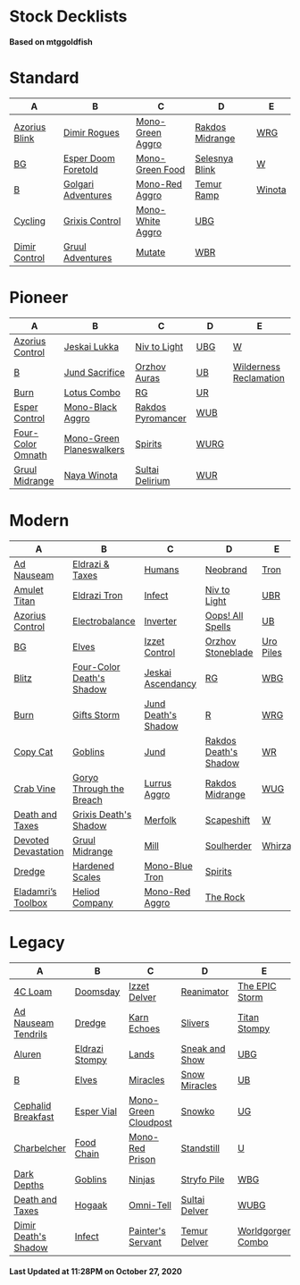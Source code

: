 # Stock Decklists
#### Based on mtggoldfish


# Standard

|                              A                               |                                    B                                     |                                 C                                  |                                D                                 |                       E                        |
|--------------------------------------------------------------|--------------------------------------------------------------------------|--------------------------------------------------------------------|------------------------------------------------------------------|------------------------------------------------|
|[Azorius Blink](./mtggoldfish/Standard/decks/Azorius_Blink.md)|[Dimir Rogues](./mtggoldfish/Standard/decks/Dimir_Rogues.md)              |[Mono-Green Aggro](./mtggoldfish/Standard/decks/Mono-Green_Aggro.md)|[Rakdos Midrange](./mtggoldfish/Standard/decks/Rakdos_Midrange.md)|[WRG](./mtggoldfish/Standard/decks/WRG.md)      |
|[BG](./mtggoldfish/Standard/decks/BG.md)                      |[Esper Doom Foretold](./mtggoldfish/Standard/decks/Esper_Doom_Foretold.md)|[Mono-Green Food](./mtggoldfish/Standard/decks/Mono-Green_Food.md)  |[Selesnya Blink](./mtggoldfish/Standard/decks/Selesnya_Blink.md)  |[W](./mtggoldfish/Standard/decks/W.md)          |
|[B](./mtggoldfish/Standard/decks/B.md)                        |[Golgari Adventures](./mtggoldfish/Standard/decks/Golgari_Adventures.md)  |[Mono-Red Aggro](./mtggoldfish/Standard/decks/Mono-Red_Aggro.md)    |[Temur Ramp](./mtggoldfish/Standard/decks/Temur_Ramp.md)          |[Winota](./mtggoldfish/Standard/decks/Winota.md)|
|[Cycling](./mtggoldfish/Standard/decks/Cycling.md)            |[Grixis Control](./mtggoldfish/Standard/decks/Grixis_Control.md)          |[Mono-White Aggro](./mtggoldfish/Standard/decks/Mono-White_Aggro.md)|[UBG](./mtggoldfish/Standard/decks/UBG.md)                        |                                                |
|[Dimir Control](./mtggoldfish/Standard/decks/Dimir_Control.md)|[Gruul Adventures](./mtggoldfish/Standard/decks/Gruul_Adventures.md)      |[Mutate](./mtggoldfish/Standard/decks/Mutate.md)                    |[WBR](./mtggoldfish/Standard/decks/WBR.md)                        |                                                |


# Pioneer

|                                  A                                  |                                         B                                         |                                  C                                  |                     D                     |                                       E                                       |
|---------------------------------------------------------------------|-----------------------------------------------------------------------------------|---------------------------------------------------------------------|-------------------------------------------|-------------------------------------------------------------------------------|
|[Azorius Control](./mtggoldfish/Pioneer/decks/Azorius_Control.md)    |[Jeskai Lukka](./mtggoldfish/Pioneer/decks/Jeskai_Lukka.md)                        |[Niv to Light](./mtggoldfish/Pioneer/decks/Niv_to_Light.md)          |[UBG](./mtggoldfish/Pioneer/decks/UBG.md)  |[W](./mtggoldfish/Pioneer/decks/W.md)                                          |
|[B](./mtggoldfish/Pioneer/decks/B.md)                                |[Jund Sacrifice](./mtggoldfish/Pioneer/decks/Jund_Sacrifice.md)                    |[Orzhov Auras](./mtggoldfish/Pioneer/decks/Orzhov_Auras.md)          |[UB](./mtggoldfish/Pioneer/decks/UB.md)    |[Wilderness Reclamation](./mtggoldfish/Pioneer/decks/Wilderness_Reclamation.md)|
|[Burn](./mtggoldfish/Pioneer/decks/Burn.md)                          |[Lotus Combo](./mtggoldfish/Pioneer/decks/Lotus_Combo.md)                          |[RG](./mtggoldfish/Pioneer/decks/RG.md)                              |[UR](./mtggoldfish/Pioneer/decks/UR.md)    |                                                                               |
|[Esper Control](./mtggoldfish/Pioneer/decks/Esper_Control.md)        |[Mono-Black Aggro](./mtggoldfish/Pioneer/decks/Mono-Black_Aggro.md)                |[Rakdos Pyromancer](./mtggoldfish/Pioneer/decks/Rakdos_Pyromancer.md)|[WUB](./mtggoldfish/Pioneer/decks/WUB.md)  |                                                                               |
|[Four-Color Omnath](./mtggoldfish/Pioneer/decks/Four-Color_Omnath.md)|[Mono-Green Planeswalkers](./mtggoldfish/Pioneer/decks/Mono-Green_Planeswalkers.md)|[Spirits](./mtggoldfish/Pioneer/decks/Spirits.md)                    |[WURG](./mtggoldfish/Pioneer/decks/WURG.md)|                                                                               |
|[Gruul Midrange](./mtggoldfish/Pioneer/decks/Gruul_Midrange.md)      |[Naya Winota](./mtggoldfish/Pioneer/decks/Naya_Winota.md)                          |[Sultai Delirium](./mtggoldfish/Pioneer/decks/Sultai_Delirium.md)    |[WUR](./mtggoldfish/Pioneer/decks/WUR.md)  |                                                                               |


# Modern

|                                   A                                    |                                         B                                          |                                   C                                    |                                     D                                      |                         E                          |
|------------------------------------------------------------------------|------------------------------------------------------------------------------------|------------------------------------------------------------------------|----------------------------------------------------------------------------|----------------------------------------------------|
|[Ad Nauseam](./mtggoldfish/Modern/decks/Ad_Nauseam.md)                  |[Eldrazi & Taxes](./mtggoldfish/Modern/decks/Eldrazi_&_Taxes.md)                    |[Humans](./mtggoldfish/Modern/decks/Humans.md)                          |[Neobrand](./mtggoldfish/Modern/decks/Neobrand.md)                          |[Tron](./mtggoldfish/Modern/decks/Tron.md)          |
|[Amulet Titan](./mtggoldfish/Modern/decks/Amulet_Titan.md)              |[Eldrazi Tron](./mtggoldfish/Modern/decks/Eldrazi_Tron.md)                          |[Infect](./mtggoldfish/Modern/decks/Infect.md)                          |[Niv to Light](./mtggoldfish/Modern/decks/Niv_to_Light.md)                  |[UBR](./mtggoldfish/Modern/decks/UBR.md)            |
|[Azorius Control](./mtggoldfish/Modern/decks/Azorius_Control.md)        |[Electrobalance](./mtggoldfish/Modern/decks/Electrobalance.md)                      |[Inverter](./mtggoldfish/Modern/decks/Inverter.md)                      |[Oops! All Spells](./mtggoldfish/Modern/decks/Oops!_All_Spells.md)          |[UB](./mtggoldfish/Modern/decks/UB.md)              |
|[BG](./mtggoldfish/Modern/decks/BG.md)                                  |[Elves](./mtggoldfish/Modern/decks/Elves.md)                                        |[Izzet Control](./mtggoldfish/Modern/decks/Izzet_Control.md)            |[Orzhov Stoneblade](./mtggoldfish/Modern/decks/Orzhov_Stoneblade.md)        |[Uro Piles](./mtggoldfish/Modern/decks/Uro_Piles.md)|
|[Blitz](./mtggoldfish/Modern/decks/Blitz.md)                            |[Four-Color Death's Shadow](./mtggoldfish/Modern/decks/Four-Color_Death's_Shadow.md)|[Jeskai Ascendancy](./mtggoldfish/Modern/decks/Jeskai_Ascendancy.md)    |[RG](./mtggoldfish/Modern/decks/RG.md)                                      |[WBG](./mtggoldfish/Modern/decks/WBG.md)            |
|[Burn](./mtggoldfish/Modern/decks/Burn.md)                              |[Gifts Storm](./mtggoldfish/Modern/decks/Gifts_Storm.md)                            |[Jund Death's Shadow](./mtggoldfish/Modern/decks/Jund_Death's_Shadow.md)|[R](./mtggoldfish/Modern/decks/R.md)                                        |[WRG](./mtggoldfish/Modern/decks/WRG.md)            |
|[Copy Cat](./mtggoldfish/Modern/decks/Copy_Cat.md)                      |[Goblins](./mtggoldfish/Modern/decks/Goblins.md)                                    |[Jund](./mtggoldfish/Modern/decks/Jund.md)                              |[Rakdos Death's Shadow](./mtggoldfish/Modern/decks/Rakdos_Death's_Shadow.md)|[WR](./mtggoldfish/Modern/decks/WR.md)              |
|[Crab Vine](./mtggoldfish/Modern/decks/Crab_Vine.md)                    |[Goryo Through the Breach](./mtggoldfish/Modern/decks/Goryo_Through_the_Breach.md)  |[Lurrus Aggro](./mtggoldfish/Modern/decks/Lurrus_Aggro.md)              |[Rakdos Midrange](./mtggoldfish/Modern/decks/Rakdos_Midrange.md)            |[WUG](./mtggoldfish/Modern/decks/WUG.md)            |
|[Death and Taxes](./mtggoldfish/Modern/decks/Death_and_Taxes.md)        |[Grixis Death's Shadow](./mtggoldfish/Modern/decks/Grixis_Death's_Shadow.md)        |[Merfolk](./mtggoldfish/Modern/decks/Merfolk.md)                        |[Scapeshift](./mtggoldfish/Modern/decks/Scapeshift.md)                      |[W](./mtggoldfish/Modern/decks/W.md)                |
|[Devoted Devastation](./mtggoldfish/Modern/decks/Devoted_Devastation.md)|[Gruul Midrange](./mtggoldfish/Modern/decks/Gruul_Midrange.md)                      |[Mill](./mtggoldfish/Modern/decks/Mill.md)                              |[Soulherder](./mtggoldfish/Modern/decks/Soulherder.md)                      |[Whirza](./mtggoldfish/Modern/decks/Whirza.md)      |
|[Dredge](./mtggoldfish/Modern/decks/Dredge.md)                          |[Hardened Scales](./mtggoldfish/Modern/decks/Hardened_Scales.md)                    |[Mono-Blue Tron](./mtggoldfish/Modern/decks/Mono-Blue_Tron.md)          |[Spirits](./mtggoldfish/Modern/decks/Spirits.md)                            |                                                    |
|[Eladamri’s Toolbox](./mtggoldfish/Modern/decks/Eladamri’s_Toolbox.md)  |[Heliod Company](./mtggoldfish/Modern/decks/Heliod_Company.md)                      |[Mono-Red Aggro](./mtggoldfish/Modern/decks/Mono-Red_Aggro.md)          |[The Rock](./mtggoldfish/Modern/decks/The_Rock.md)                          |                                                    |


# Legacy

|                                    A                                     |                              B                               |                                    C                                     |                              D                               |                                 E                                  |
|--------------------------------------------------------------------------|--------------------------------------------------------------|--------------------------------------------------------------------------|--------------------------------------------------------------|--------------------------------------------------------------------|
|[4C Loam](./mtggoldfish/Legacy/decks/4C_Loam.md)                          |[Doomsday](./mtggoldfish/Legacy/decks/Doomsday.md)            |[Izzet Delver](./mtggoldfish/Legacy/decks/Izzet_Delver.md)                |[Reanimator](./mtggoldfish/Legacy/decks/Reanimator.md)        |[The EPIC Storm](./mtggoldfish/Legacy/decks/The_EPIC_Storm.md)      |
|[Ad Nauseam Tendrils](./mtggoldfish/Legacy/decks/Ad_Nauseam_Tendrils.md)  |[Dredge](./mtggoldfish/Legacy/decks/Dredge.md)                |[Karn Echoes](./mtggoldfish/Legacy/decks/Karn_Echoes.md)                  |[Slivers](./mtggoldfish/Legacy/decks/Slivers.md)              |[Titan Stompy](./mtggoldfish/Legacy/decks/Titan_Stompy.md)          |
|[Aluren](./mtggoldfish/Legacy/decks/Aluren.md)                            |[Eldrazi Stompy](./mtggoldfish/Legacy/decks/Eldrazi_Stompy.md)|[Lands](./mtggoldfish/Legacy/decks/Lands.md)                              |[Sneak and Show](./mtggoldfish/Legacy/decks/Sneak_and_Show.md)|[UBG](./mtggoldfish/Legacy/decks/UBG.md)                            |
|[B](./mtggoldfish/Legacy/decks/B.md)                                      |[Elves](./mtggoldfish/Legacy/decks/Elves.md)                  |[Miracles](./mtggoldfish/Legacy/decks/Miracles.md)                        |[Snow Miracles](./mtggoldfish/Legacy/decks/Snow_Miracles.md)  |[UB](./mtggoldfish/Legacy/decks/UB.md)                              |
|[Cephalid Breakfast](./mtggoldfish/Legacy/decks/Cephalid_Breakfast.md)    |[Esper Vial](./mtggoldfish/Legacy/decks/Esper_Vial.md)        |[Mono-Green Cloudpost](./mtggoldfish/Legacy/decks/Mono-Green_Cloudpost.md)|[Snowko](./mtggoldfish/Legacy/decks/Snowko.md)                |[UG](./mtggoldfish/Legacy/decks/UG.md)                              |
|[Charbelcher](./mtggoldfish/Legacy/decks/Charbelcher.md)                  |[Food Chain](./mtggoldfish/Legacy/decks/Food_Chain.md)        |[Mono-Red Prison](./mtggoldfish/Legacy/decks/Mono-Red_Prison.md)          |[Standstill](./mtggoldfish/Legacy/decks/Standstill.md)        |[U](./mtggoldfish/Legacy/decks/U.md)                                |
|[Dark Depths](./mtggoldfish/Legacy/decks/Dark_Depths.md)                  |[Goblins](./mtggoldfish/Legacy/decks/Goblins.md)              |[Ninjas](./mtggoldfish/Legacy/decks/Ninjas.md)                            |[Stryfo Pile](./mtggoldfish/Legacy/decks/Stryfo_Pile.md)      |[WBG](./mtggoldfish/Legacy/decks/WBG.md)                            |
|[Death and Taxes](./mtggoldfish/Legacy/decks/Death_and_Taxes.md)          |[Hogaak](./mtggoldfish/Legacy/decks/Hogaak.md)                |[Omni-Tell](./mtggoldfish/Legacy/decks/Omni-Tell.md)                      |[Sultai Delver](./mtggoldfish/Legacy/decks/Sultai_Delver.md)  |[WUBG](./mtggoldfish/Legacy/decks/WUBG.md)                          |
|[Dimir Death's Shadow](./mtggoldfish/Legacy/decks/Dimir_Death's_Shadow.md)|[Infect](./mtggoldfish/Legacy/decks/Infect.md)                |[Painter's Servant](./mtggoldfish/Legacy/decks/Painter's_Servant.md)      |[Temur Delver](./mtggoldfish/Legacy/decks/Temur_Delver.md)    |[Worldgorger Combo](./mtggoldfish/Legacy/decks/Worldgorger_Combo.md)|



#### Last Updated at 11:28PM on October 27, 2020